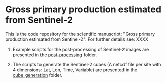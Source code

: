 # Gross primary production estimated from Sentinel-2 #

This is the code repository for the scientific manuscript: "Gross primary production estimated from Sentinel-2". For further details see: XXXX

1. Example scripts for the post-processing of Sentinel-2 images are presented in the [post-processing](post-processing) folder.

2. The scripts to generate the Sentinel-2 cubes (A netcdf file per site with 4 dimensions: Lat, Lon, Time, Variable) are presented in the [cube_generation](cube_generation) folder.